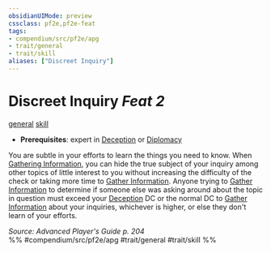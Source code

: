 ```yaml
---
obsidianUIMode: preview
cssclass: pf2e,pf2e-feat
tags:
- compendium/src/pf2e/apg
- trait/general
- trait/skill
aliases: ["Discreet Inquiry"]
---
```

# Discreet Inquiry  *Feat 2*  
[general](general.md "General Feat Trait")  [skill](skill.md "Skill Feat Trait")  

- **Prerequisites**: expert in [Deception](skills.md#Deception) or [Diplomacy](skills.md#Diplomacy)

You are subtle in your efforts to learn the things you need to know. When [Gathering Information](gather-information.md), you can hide the true subject of your inquiry among other topics of little interest to you without increasing the difficulty of the check or taking more time to [Gather Information](gather-information.md). Anyone trying to [Gather Information](gather-information.md) to determine if someone else was asking around about the topic in question must exceed your [Deception](skills.md#Deception) DC or the normal DC to [Gather Information](gather-information.md) about your inquiries, whichever is higher, or else they don't learn of your efforts.

*Source: Advanced Player's Guide p. 204*  
%% #compendium/src/pf2e/apg #trait/general #trait/skill %%